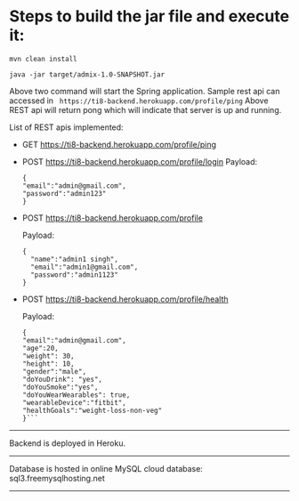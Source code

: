 Steps to build the jar file and execute it:
=============================================
```mvn clean install```

```java -jar target/admix-1.0-SNAPSHOT.jar```

Above two command will start the Spring application. Sample rest api can accessed in 
``` https://ti8-backend.herokuapp.com/profile/ping``` 
Above REST api will return pong which will indicate that server is up and running.

List of REST apis implemented:
* GET https://ti8-backend.herokuapp.com/profile/ping

* POST https://ti8-backend.herokuapp.com/profile/login
  Payload:
  ```
  {
  "email":"admin@gmail.com",
  "password":"admin123"
  }
  ```
  
* POST https://ti8-backend.herokuapp.com/profile
  
  Payload:
  ``` 
  {
    "name":"admin1 singh",
    "email":"admin1@gmail.com",
    "password":"admin1123"
  }
  ```
    
* POST https://ti8-backend.herokuapp.com/profile/health
  
  Payload:
  ```
  {
  "email":"admin@gmail.com",
  "age":20,
  "weight": 30,
  "height": 10,
  "gender":"male",
  "doYouDrink": "yes",
  "doYouSmoke":"yes",
  "doYouWearWearables": true,
  "wearableDevice":"fitbit",
  "healthGoals":"weight-loss-non-veg"
  }```
  
<hr/>
Backend is deployed in Heroku.
<hr/>
Database is hosted in online MySQL cloud database:
sql3.freemysqlhosting.net
<hr/>
  
  